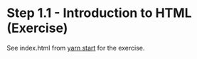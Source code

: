 # Step 1.1 - Introduction to HTML (Exercise)

See index.html from [yarn start](http://localhost:8080/step1-01/exercise) for the exercise.
